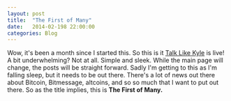 ```yaml
---
layout: post
title:  "The First of Many"
date:   2014-02-198 22:00:00
categories: Blog
---
```


Wow, it's been a month since I started this. So this is it [Talk Like Kyle][tlk] is live! A bit underwhelming?
Not at all. Simple and sleek. While the main page will change, the posts will be straight forward. Sadly I'm getting
to this as I'm falling sleep, but it needs to be out there. There's a lot of news out there about Bitcoin,
Bitmessage, altcoins, and so so much that I want to put out there. So as the title implies, this is <b> The First of Many.</b> 

[tlk]:	http://talklikekyle.com
